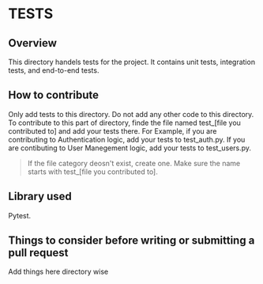# TESTS

## Overview

This directory handels tests for the project. It contains unit tests, integration tests, and end-to-end tests.

## How to contribute

Only add tests to this directory. Do not add any other code to this directory.
To contribute to this part of directory, finde the file named test_\[file you contributed to\] and add your tests there.
For Example, if you are contributing to Authentication logic, add your tests to test_auth.py. If you are contibuting to User Manegement logic, add your tests to test_users.py. 

> If the file category deosn't exist, create one. Make sure the name starts with test_\[file you contributed to\].

## Library used

Pytest.

## Things to consider before writing or submitting a pull request

Add things here directory wise